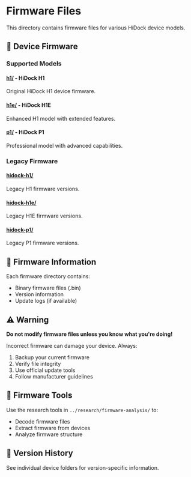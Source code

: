 # Firmware Files

This directory contains firmware files for various HiDock device models.

## 📁 Device Firmware

### Supported Models

#### [h1/](h1/) - HiDock H1
Original HiDock H1 device firmware.

#### [h1e/](h1e/) - HiDock H1E
Enhanced H1 model with extended features.

#### [p1/](p1/) - HiDock P1
Professional model with advanced capabilities.

### Legacy Firmware

#### [hidock-h1/](hidock-h1/)
Legacy H1 firmware versions.

#### [hidock-h1e/](hidock-h1e/)
Legacy H1E firmware versions.

#### [hidock-p1/](hidock-p1/)
Legacy P1 firmware versions.

## 📝 Firmware Information

Each firmware directory contains:
- Binary firmware files (.bin)
- Version information
- Update logs (if available)

## ⚠️ Warning

**Do not modify firmware files unless you know what you're doing!**

Incorrect firmware can damage your device. Always:
1. Backup your current firmware
2. Verify file integrity
3. Use official update tools
4. Follow manufacturer guidelines

## 🔧 Firmware Tools

Use the research tools in `../research/firmware-analysis/` to:
- Decode firmware files
- Extract firmware from devices
- Analyze firmware structure

## 📄 Version History

See individual device folders for version-specific information.